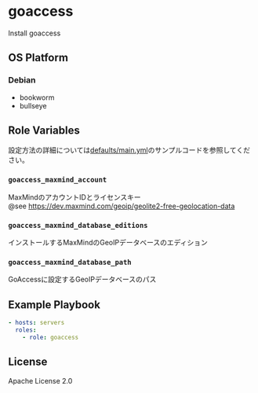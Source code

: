 goaccess
=================

Install goaccess

OS Platform
-----------------

### Debian

- bookworm
- bullseye

Role Variables
--------------

設定方法の詳細については[defaults/main.yml](defaults/main.yml)のサンプルコードを参照してください。

### `goaccess_maxmind_account`

MaxMindのアカウントIDとライセンスキー  
@see https://dev.maxmind.com/geoip/geolite2-free-geolocation-data

### `goaccess_maxmind_database_editions`

インストールするMaxMindのGeoIPデータベースのエディション

### `goaccess_maxmind_database_path`

GoAccessに設定するGeoIPデータベースのパス

Example Playbook
--------------

```yaml
- hosts: servers
  roles:
    - role: goaccess
```

License
--------------

Apache License 2.0
